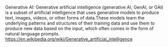 
Generative AI: Generative artificial intelligence (generative AI, GenAI, or GAI) is a subset of artificial intelligence that uses generative models to produce text, images, videos, or other forms of data.These models learn the underlying patterns and structures of their training data and use them to produce new data based on the input, which often comes in the form of natural language prompts.  https://en.wikipedia.org/wiki/Generative_artificial_intelligence







